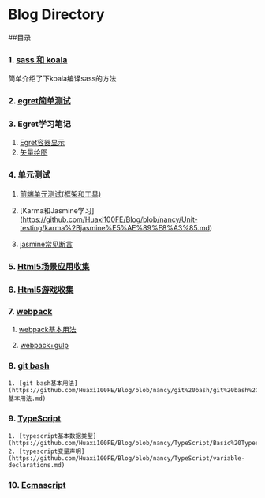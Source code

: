 # Blog Directory

##目录

### 1. [sass 和 koala](https://github.com/Huaxi100FE/Blog/tree/nancy/sass)
简单介绍了下koala编译sass的方法

### 2. [egret简单测试](https://github.com/Huaxi100FE/Blog/tree/nancy/egreTest)

### 3. Egret学习笔记

  1. [Egret容器显示](https://github.com/Huaxi100FE/Blog/blob/nancy/Egret/container.md)
  2. [矢量绘图](https://github.com/Huaxi100FE/Blog/blob/nancy/Egret/draw.md)

### 4. 单元测试

  1. [前端单元测试(框架和工具)](https://github.com/Huaxi100FE/Blog/blob/nancy/Unit-testing/%E6%A1%86%E6%9E%B6%E5%92%8C%E5%B7%A5%E5%85%B7.md)

  2. [Karma和Jasmine学习] (https://github.com/Huaxi100FE/Blog/blob/nancy/Unit-testing/karma%2Bjasmine%E5%AE%89%E8%A3%85.md)

  3. [jasmine常见断言](https://github.com/Huaxi100FE/Blog/blob/nancy/Unit-testing/jasmine%E5%B8%B8%E8%A7%81%E6%96%AD%E8%A8%80.md)

### 5. [Html5场景应用收集](https://github.com/Huaxi100FE/Blog/blob/nancy/Html-Scene/test.md)

### 6. [Html5游戏收集](https://github.com/Huaxi100FE/Blog/blob/nancy/Html-Game/test.md)

### 7. [webpack](https://github.com/Huaxi100FE/Blog/tree/nancy/webpack)

   1. [webpack基本用法](https://github.com/Huaxi100FE/Blog/blob/nancy/webpack/webpack%20基本用法.md)
   
   2. [webpack+gulp](https://github.com/Huaxi100FE/Blog/blob/nancy/webpack/webpack%20基本用法.md)


### 8. [git bash](https://github.com/Huaxi100FE/Blog/blob/nancy/Html-Game/test.md)

    1. [git bash基本用法](https://github.com/Huaxi100FE/Blog/blob/nancy/git%20bash/git%20bash%20基本用法.md)
### 9. [TypeScript](https://github.com/Huaxi100FE/Blog/tree/nancy/TypeScript)

    1. [typescript基本数据类型](https://github.com/Huaxi100FE/Blog/blob/nancy/TypeScript/Basic%20Types.md)
    2. [typescript变量声明](https://github.com/Huaxi100FE/Blog/blob/nancy/TypeScript/variable-declarations.md)
### 10. [Ecmascript](https://github.com/Huaxi100FE/Blog/tree/nancy/ES6)

